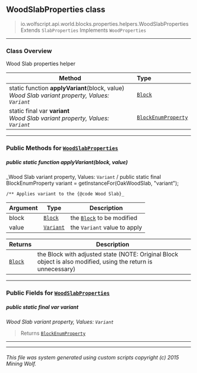 ## WoodSlabProperties __class__

>io.wolfscript.api.world.blocks.properties.helpers.WoodSlabProperties
>Extends `SlabProperties`
>Implements `WoodProperties`

---

### Class Overview

Wood Slab properties helper

Method | Type   
--- | :--- 
static function __applyVariant__(block, value) <br> _Wood Slab variant property, Values: `Variant`_ | [`Block`](..\..\Block.md)
static final var __variant__ <br> _Wood Slab variant property, Values: `Variant`_ | [`BlockEnumProperty`](..\BlockEnumProperty.md)



---


### Public Methods for [`WoodSlabProperties`](WoodSlabProperties.md)

##### <a id='applyvariant'></a>public static function __applyVariant__(block, value)

_Wood Slab variant property, Values: `Variant` /
    public static final BlockEnumProperty variant = getInstanceFor(OakWoodSlab, "variant");

    /** Applies variant to the {@code Wood Slab}_

Argument | Type | Description  
--- | --- | --- 
block | [`Block`](..\..\Block.md) | the [`Block`](..\..\Block.md) to be modified
value | [`Variant`](Variant.md) | the `Variant` value to apply

Returns | Description
--- | --- 
[`Block`](..\..\Block.md) | the Block with adjusted state (NOTE: Original Block object is also modified, using the return is unnecessary)


---

### Public Fields for [`WoodSlabProperties`](WoodSlabProperties.md)

##### <a id='variant'></a>public static final var __variant__

_Wood Slab variant property, Values: `Variant`_

>Returns
>  [`BlockEnumProperty`](..\BlockEnumProperty.md)

---
---


###### This file was system generated using custom scripts copyright (c) 2015 Mining Wolf.
	

